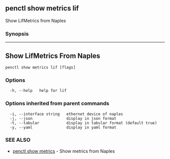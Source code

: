 ## penctl show metrics lif

Show LifMetrics from Naples

### Synopsis



---------------------------------
 Show LifMetrics From Naples 
---------------------------------


```
penctl show metrics lif [flags]
```

### Options

```
  -h, --help   help for lif
```

### Options inherited from parent commands

```
  -i, --interface string   ethernet device of naples
  -j, --json               display in json format
  -t, --tabular            display in tabular format (default true)
  -y, --yaml               display in yaml format
```

### SEE ALSO
* [penctl show metrics](penctl_show_metrics.md)	 - Show metrics from Naples

